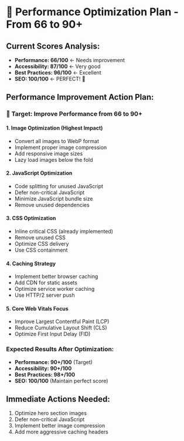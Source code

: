# 🚀 Performance Optimization Plan - From 66 to 90+

## Current Scores Analysis:
- **Performance: 66/100** ← Needs improvement
- **Accessibility: 87/100** ← Very good
- **Best Practices: 96/100** ← Excellent  
- **SEO: 100/100** ← PERFECT! 🎯

## Performance Improvement Action Plan:

### 🎯 **Target: Improve Performance from 66 to 90+**

#### **1. Image Optimization (Highest Impact)**
- Convert all images to WebP format
- Implement proper image compression
- Add responsive image sizes
- Lazy load images below the fold

#### **2. JavaScript Optimization**
- Code splitting for unused JavaScript
- Defer non-critical JavaScript
- Minimize JavaScript bundle size
- Remove unused dependencies

#### **3. CSS Optimization**
- Inline critical CSS (already implemented)
- Remove unused CSS
- Optimize CSS delivery
- Use CSS containment

#### **4. Caching Strategy**
- Implement better browser caching
- Add CDN for static assets
- Optimize service worker caching
- Use HTTP/2 server push

#### **5. Core Web Vitals Focus**
- Improve Largest Contentful Paint (LCP)
- Reduce Cumulative Layout Shift (CLS)
- Optimize First Input Delay (FID)

### Expected Results After Optimization:
- **Performance: 90+/100** (Target)
- **Accessibility: 90+/100** 
- **Best Practices: 98+/100**
- **SEO: 100/100** (Maintain perfect score)

## Immediate Actions Needed:
1. Optimize hero section images
2. Defer non-critical JavaScript
3. Implement better image compression
4. Add more aggressive caching headers